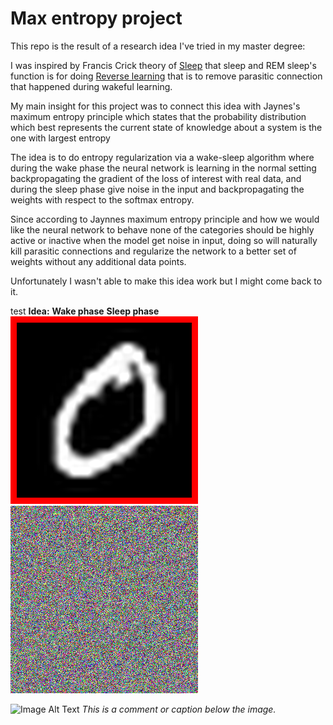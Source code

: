 # Max entropy project


This repo is the result of a research idea I've tried in my master degree:

I was inspired by Francis Crick theory of [Sleep](https://www.nature.com/articles/304111a0) that sleep and REM sleep's function is for doing [Reverse learning](https://en.wikipedia.org/wiki/Reverse_learning) that is to remove parasitic connection that happened during wakeful learning.

My main insight for this project was to connect this idea with Jaynes's maximum entropy principle which states that the probability distribution which best represents the current state of knowledge about a system is the one with largest entropy

 The idea is to do entropy regularization via a wake-sleep algorithm where during the wake phase the neural network is learning in the normal setting backpropagating the gradient of the loss of interest with real data, and during the sleep phase give noise in the input and backpropagating the weights with respect to the softmax entropy.

 Since according to Jaynnes maximum entropy principle and how we would like the neural network to behave none of the categories should be highly active or inactive when the model get noise in input, doing so will naturally kill parasitic connections and regularize the network to a better set of weights without any additional data points.




 Unfortunately I wasn't able to make this idea work but I might come back to it.

test
**Idea:**
**Wake phase**                                  **Sleep phase**
![animation1](figures/mnist_digits.gif)  ![animation2](figures/noise2.gif) 

![Image Alt Text](animation1)
*This is a comment or caption below the image.*


 
